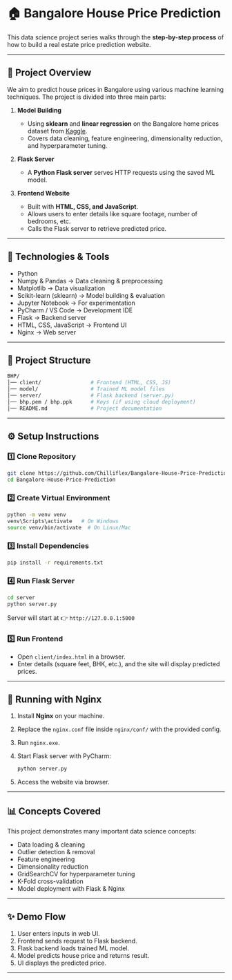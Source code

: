 # 🏠 Bangalore House Price Prediction

This data science project series walks through the **step-by-step process** of how to build a real estate price prediction website.

---

## 📌 Project Overview
We aim to predict house prices in Bangalore using various machine learning techniques. The project is divided into three main parts:

1. **Model Building**  
   - Using **sklearn** and **linear regression** on the Bangalore home prices dataset from [Kaggle](https://www.kaggle.com/).  
   - Covers data cleaning, feature engineering, dimensionality reduction, and hyperparameter tuning.
   
2. **Flask Server**  
   - A **Python Flask server** serves HTTP requests using the saved ML model.
   
3. **Frontend Website**  
   - Built with **HTML, CSS, and JavaScript**.  
   - Allows users to enter details like square footage, number of bedrooms, etc.  
   - Calls the Flask server to retrieve predicted price.

---

## 🚀 Technologies & Tools

- Python
- Numpy & Pandas → Data cleaning & preprocessing
- Matplotlib → Data visualization
- Scikit-learn (sklearn) → Model building & evaluation
- Jupyter Notebook → For experimentation
- PyCharm / VS Code → Development IDE
- Flask → Backend server
- HTML, CSS, JavaScript → Frontend UI
- Nginx → Web server

---

## 📂 Project Structure
```bash
BHP/
│── client/                # Frontend (HTML, CSS, JS)
│── model/                 # Trained ML model files
│── server/                # Flask backend (server.py)
│── bhp.pem / bhp.ppk      # Keys (if using cloud deployment)
│── README.md              # Project documentation
````

---

## ⚙️ Setup Instructions

### 1️⃣ Clone Repository

```bash
git clone https://github.com/Chilliflex/Bangalore-House-Price-Prediction.git
cd Bangalore-House-Price-Prediction
```

### 2️⃣ Create Virtual Environment

```bash
python -m venv venv
venv\Scripts\activate   # On Windows
source venv/bin/activate  # On Linux/Mac
```

### 3️⃣ Install Dependencies

```bash
pip install -r requirements.txt
```

### 4️⃣ Run Flask Server

```bash
cd server
python server.py
```

Server will start at 👉 `http://127.0.0.1:5000`

### 5️⃣ Run Frontend

* Open `client/index.html` in a browser.
* Enter details (square feet, BHK, etc.), and the site will display predicted prices.

---

## 🔧 Running with Nginx

1. Install **Nginx** on your machine.
2. Replace the `nginx.conf` file inside `nginx/conf/` with the provided config.
3. Run `nginx.exe`.
4. Start Flask server with PyCharm:

   ```bash
   python server.py
   ```
5. Access the website via browser.

---

## 📊 Concepts Covered

This project demonstrates many important data science concepts:

* Data loading & cleaning
* Outlier detection & removal
* Feature engineering
* Dimensionality reduction
* GridSearchCV for hyperparameter tuning
* K-Fold cross-validation
* Model deployment with Flask & Nginx

---

## ✨ Demo Flow

1. User enters inputs in web UI.
2. Frontend sends request to Flask backend.
3. Flask backend loads trained ML model.
4. Model predicts house price and returns result.
5. UI displays the predicted price.

---

```


